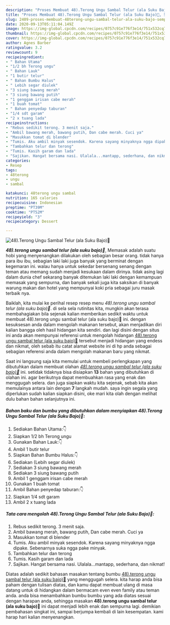 ```yaml
---
description: "Proses Membuat 48).Terong Ungu Sambal Telur (ala Suku Bajo)🍆, Sempurna"
title: "Proses Membuat 48).Terong Ungu Sambal Telur (ala Suku Bajo)🍆, Sempurna"
slug: 2409-proses-membuat-48terong-ungu-sambal-telur-ala-suku-bajo-sempurna
date: 2020-09-13T05:11:04.149Z
image: https://img-global.cpcdn.com/recipes/0757c91e776f3e14/751x532cq70/48terong-ungu-sambal-telur-ala-suku-bajo🍆-foto-resep-utama.jpg
thumbnail: https://img-global.cpcdn.com/recipes/0757c91e776f3e14/751x532cq70/48terong-ungu-sambal-telur-ala-suku-bajo🍆-foto-resep-utama.jpg
cover: https://img-global.cpcdn.com/recipes/0757c91e776f3e14/751x532cq70/48terong-ungu-sambal-telur-ala-suku-bajo🍆-foto-resep-utama.jpg
author: Agnes Barber
ratingvalue: 3.2
reviewcount: 9
recipeingredient:
- " Bahan Utama"
- "1/2 bh Terong ungu"
- " Bahan Lauk"
- "1 butir telur"
- " Bahan Bumbu Halus"
- " Lebih segar diulek"
- "3 siung bawang merah"
- "3 siung bawang putih"
- "1 genggam irisan cabe merah"
- "1 buah tomat"
- " Bahan penyedap taburan"
- "1/4 sdt garam"
- "2 x tuang lada"
recipeinstructions:
- "Rebus sedikit terong. 3 menit saja."
- "Ambil bawang merah, bawang putih, Dan cabe merah. Cuci ya"
- "Masukkan tomat di blender"
- "Tumis. Aku ambil minyak sesendok. Karena sayang minyaknya ngga dipake. Sebenarnya suka ngga pake minyak."
- "Tambahkan telur dan terong"
- "Tumis. Kasih garam dan lada"
- "Sajikan. Hangat bersama nasi. Ulalala...mantapp, sederhana, dan nikmat!"
categories:
- Resep
tags:
- 48terong
- ungu
- sambal

katakunci: 48terong ungu sambal 
nutrition: 165 calories
recipecuisine: Indonesian
preptime: "PT39M"
cooktime: "PT52M"
recipeyield: "3"
recipecategory: Dessert

---
```



![48).Terong Ungu Sambal Telur (ala Suku Bajo)🍆](https://img-global.cpcdn.com/recipes/0757c91e776f3e14/751x532cq70/48terong-ungu-sambal-telur-ala-suku-bajo🍆-foto-resep-utama.jpg)

<b><i>48).terong ungu sambal telur (ala suku bajo)🍆</i></b>, Memasak adalah suatu hobi yang menyenangkan dilakukan oleh sebagian besar orang. tidak hanya para ibu ibu, sebagian laki laki juga banyak yang berminat dengan kegemaran ini. walau hanya untuk sekedar bersenang senang dengan teman atau memang sudah menjadi kesukaan dalam dirinya. tidak asing lagi dalam dunia chef sekarang banyak ditemukan laki laki dengan kemampuan memasak yang sempurna, dan banyak sekali juga kita saksikan di banyak warung makan dan hotel yang mempunyai koki pria sebagai juru masak terbaik nya.



Baiklah, kita mulai ke perihal resep resep menu <i>48).terong ungu sambal telur (ala suku bajo)🍆</i>. di sela sela rutinitas kita, mungkin akan terasa membahagiakan bila sejenak kalian memberikan sedikit waktu untuk membuat 48).terong ungu sambal telur (ala suku bajo)🍆 ini. dengan kesuksesan anda dalam mengolah makanan tersebut, akan menjadikan diri kalian bangga oleh hasil hidangan kita sendiri. dan lagi disini dengan situs ini anda akan mempunyai referensi untuk mengolah hidangan <u>48).terong ungu sambal telur (ala suku bajo)🍆</u> tersebut menjadi hidangan yang endess dan nikmat, oleh sebab itu catat alamat website ini di hp anda sebagai sebagian referensi anda dalam mengolah makanan baru yang nikmat.


Saat ini langsung saja kita memulai untuk membeli perlengkapan yang dibutuhkan dalam membuat olahan <u><i>48).terong ungu sambal telur (ala suku bajo)🍆</i></u> ini. setidak tidaknya bisa disiapkan <b>13</b> bahan yang dibutuhkan di olahan ini. agar berikutnya dapat membuahkan rasa yang enak dan menggugah selera. dan juga siapkan waktu kita sejenak, sebab kita akan memulainya antara lain dengan <b>7</b> langkah mudah. saya ingin segala yang diperlukan sudah kalian siapkan disini, oke mari kita olah dengan melihat dulu bahan bahan selanjutnya ini.

<!--inarticleads1-->

##### Bahan baku dan bumbu yang dibutuhkan dalam menyiapkan 48).Terong Ungu Sambal Telur (ala Suku Bajo)🍆:

1. Sediakan  Bahan Utama:👇
1. Siapkan 1/2 bh Terong ungu
1. Gunakan  Bahan Lauk:👇
1. Ambil 1 butir telur
1. Siapkan  Bahan Bumbu Halus:👇
1. Sediakan  (Lebih segar diulek)
1. Sediakan 3 siung bawang merah
1. Sediakan 3 siung bawang putih
1. Ambil 1 genggam irisan cabe merah
1. Gunakan 1 buah tomat
1. Ambil  Bahan penyedap taburan:👇
1. Siapkan 1/4 sdt garam
1. Ambil 2 x tuang lada




<!--inarticleads2-->

##### Tata cara mengolah 48).Terong Ungu Sambal Telur (ala Suku Bajo)🍆:

1. Rebus sedikit terong. 3 menit saja.
1. Ambil bawang merah, bawang putih, Dan cabe merah. Cuci ya
1. Masukkan tomat di blender
1. Tumis. Aku ambil minyak sesendok. Karena sayang minyaknya ngga dipake. Sebenarnya suka ngga pake minyak.
1. Tambahkan telur dan terong
1. Tumis. Kasih garam dan lada
1. Sajikan. Hangat bersama nasi. Ulalala...mantapp, sederhana, dan nikmat!




Diatas adalah sedikit bahasan masakan tentang bumbu <u>48).terong ungu sambal telur (ala suku bajo)🍆</u> yang menggugah selera. kita harap anda bisa paham dengan tulisan diatas, dan kamu dapat membuat ulang di masa datang untuk di hidangkan dalam bermacam even even family atau teman anda. anda bisa menambahkan bumbu bumbu yang ada diatas sesuai dengan harapan anda, sehingga masakan <b>48).terong ungu sambal telur (ala suku bajo)🍆</b> ini dapat menjadi lebih enak dan sempurna lagi. demikian pembahasan singkat ini, sampai berjumpa kembali di lain kesempatan. kami harap hari kalian menyenangkan.
